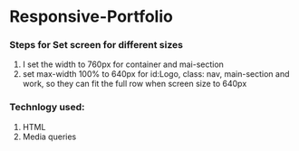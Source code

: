 # Responsive-Portfolio
### Steps for Set screen for different sizes
1. I set the width to 760px for container and mai-section
2. set max-width 100% to 640px for id:Logo, class: nav, main-section and work, so they can fit the full row when screen size to 640px


### Technlogy used:
1. HTML
2. Media queries

